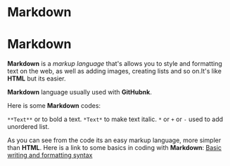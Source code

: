 # Markdown
 # Markdown

**Markdown** is a *markup language* that's allows you to style and formatting text on the web, as well as adding images, creating lists and so on.It's like **HTML** but its easier.

**Markdown** language usually used with **GitHubnk**. 

Here is some **Markdown** codes:

`**Text**` or to bold a text.
`*Text*` to make text italic.
`*` or `+` or `-` used to add unordered list.

As you can see from the code its an easy markup language, more simpler than **HTML**. Here is a link to some basics in coding with **Markdown**: [Basic writing and formatting syntax](https://docs.github.com/en/github/writing-on-github/basic-writing-and-formatting-syntax)
